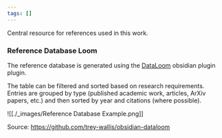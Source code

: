```yaml
---
tags: []
---
```

Central resource for references used in this work.


### Reference Database Loom

The reference database is generated using the [DataLoom](https://dataloom.xyz/) obsidian plugin plugin.

The table can be filtered and sorted based on research requirements. Entries are grouped by type (published academic work, articles, ArXiv papers, etc.) and then sorted by year and citations (where possible).

![[./_images/Reference Database Example.png]]


Source: https://github.com/trey-wallis/obsidian-dataloom 

